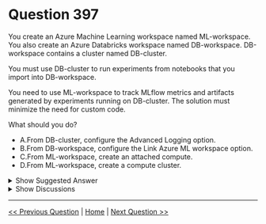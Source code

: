 # Question 397

You create an Azure Machine Learning workspace named ML-workspace. You also create an Azure Databricks workspace named DB-workspace. DB-workspace contains a cluster named DB-cluster.

You must use DB-cluster to run experiments from notebooks that you import into DB-workspace.

You need to use ML-workspace to track MLflow metrics and artifacts generated by experiments running on DB-cluster. The solution must minimize the need for custom code.

What should you do?

* A.From DB-cluster, configure the Advanced Logging option.
* B.From DB-workspace, configure the Link Azure ML workspace option.
* C.From ML-workspace, create an attached compute.
* D.From ML-workspace, create a compute cluster.

<details>
  <summary>Show Suggested Answer</summary>

  <strong>B</strong><br>
<p>Connect your Azure Databricks and Azure Machine Learning workspaces:</p>
<p>Linking your ADB workspace to your Azure Machine Learning workspace enables you to track your experiment data in the Azure Machine Learning workspace.</p>
<p>To link your ADB workspace to a new or existing Azure Machine Learning workspace</p>
<p>1. Sign in to Azure portal.</p>
<p>2. Navigate to your ADB workspace&#x27;s Overview page.</p>
<p>3. Select the Link Azure Machine Learning workspace button on the bottom right.</p>
<img src="images/q397_ref_12_0040200001.jpg" alt="Reference Image"><br>
<p>Reference:</p>
<p>https://docs.microsoft.com/en-us/azure/machine-learning/how-to-use-mlflow-azure-databricks</p>

</details>

<details>
  <summary>Show Discussions</summary>

<blockquote><p><strong>AjoseO</strong> <code>(Tue 03 Sep 2024 06:58)</code> - <em>Upvotes: 8</em></p><p>On Exam: 03 March 2022</p></blockquote>

</details>

---

[<< Previous Question](question_396.md) | [Home](/index.md) | [Next Question >>](question_398.md)
